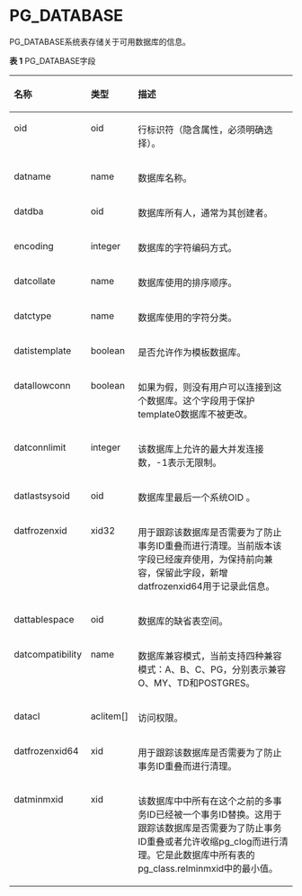 # PG\_DATABASE

PG\_DATABASE系统表存储关于可用数据库的信息。

**表 1**  PG\_DATABASE字段

<a name="zh-cn_topic_0283137612_zh-cn_topic_0237122281_zh-cn_topic_0059779014_t50dfa504973f41c28462b851c94e3a0c"></a>
<table><thead align="left"><tr id="zh-cn_topic_0283137612_zh-cn_topic_0237122281_zh-cn_topic_0059779014_rf51176a2c57a47238e354939eccb7277"><th class="cellrowborder" valign="top" width="25.77%" id="mcps1.2.4.1.1"><p id="zh-cn_topic_0283137612_zh-cn_topic_0237122281_zh-cn_topic_0059779014_a0f0aae19c86a4fd4b61dc8d9aca1986a"><a name="zh-cn_topic_0283137612_zh-cn_topic_0237122281_zh-cn_topic_0059779014_a0f0aae19c86a4fd4b61dc8d9aca1986a"></a><a name="zh-cn_topic_0283137612_zh-cn_topic_0237122281_zh-cn_topic_0059779014_a0f0aae19c86a4fd4b61dc8d9aca1986a"></a>名称</p>
</th>
<th class="cellrowborder" valign="top" width="16.71%" id="mcps1.2.4.1.2"><p id="zh-cn_topic_0283137612_zh-cn_topic_0237122281_zh-cn_topic_0059779014_affa9f555c7f34c6fa51e9443757954fb"><a name="zh-cn_topic_0283137612_zh-cn_topic_0237122281_zh-cn_topic_0059779014_affa9f555c7f34c6fa51e9443757954fb"></a><a name="zh-cn_topic_0283137612_zh-cn_topic_0237122281_zh-cn_topic_0059779014_affa9f555c7f34c6fa51e9443757954fb"></a>类型</p>
</th>
<th class="cellrowborder" valign="top" width="57.52%" id="mcps1.2.4.1.3"><p id="zh-cn_topic_0283137612_zh-cn_topic_0237122281_zh-cn_topic_0059779014_af49373c72cdc4c9084fd12b878dccbb1"><a name="zh-cn_topic_0283137612_zh-cn_topic_0237122281_zh-cn_topic_0059779014_af49373c72cdc4c9084fd12b878dccbb1"></a><a name="zh-cn_topic_0283137612_zh-cn_topic_0237122281_zh-cn_topic_0059779014_af49373c72cdc4c9084fd12b878dccbb1"></a>描述</p>
</th>
</tr>
</thead>
<tbody><tr id="zh-cn_topic_0283137612_zh-cn_topic_0237122281_row14628530111619"><td class="cellrowborder" valign="top" width="25.77%" headers="mcps1.2.4.1.1 "><p id="zh-cn_topic_0283137612_zh-cn_topic_0237122281_p166281830111616"><a name="zh-cn_topic_0283137612_zh-cn_topic_0237122281_p166281830111616"></a><a name="zh-cn_topic_0283137612_zh-cn_topic_0237122281_p166281830111616"></a>oid</p>
</td>
<td class="cellrowborder" valign="top" width="16.71%" headers="mcps1.2.4.1.2 "><p id="zh-cn_topic_0283137612_zh-cn_topic_0237122281_p262823011619"><a name="zh-cn_topic_0283137612_zh-cn_topic_0237122281_p262823011619"></a><a name="zh-cn_topic_0283137612_zh-cn_topic_0237122281_p262823011619"></a>oid</p>
</td>
<td class="cellrowborder" valign="top" width="57.52%" headers="mcps1.2.4.1.3 "><p id="zh-cn_topic_0283137612_zh-cn_topic_0237122281_p146281530171615"><a name="zh-cn_topic_0283137612_zh-cn_topic_0237122281_p146281530171615"></a><a name="zh-cn_topic_0283137612_zh-cn_topic_0237122281_p146281530171615"></a>行标识符（隐含属性，必须明确选择）。</p>
</td>
</tr>
<tr id="zh-cn_topic_0283137612_zh-cn_topic_0237122281_zh-cn_topic_0059779014_r853203f321104824877b21c373da4dc3"><td class="cellrowborder" valign="top" width="25.77%" headers="mcps1.2.4.1.1 "><p id="zh-cn_topic_0283137612_zh-cn_topic_0237122281_zh-cn_topic_0059779014_a6173c6cafd2b4f438ec262ecf8b77d10"><a name="zh-cn_topic_0283137612_zh-cn_topic_0237122281_zh-cn_topic_0059779014_a6173c6cafd2b4f438ec262ecf8b77d10"></a><a name="zh-cn_topic_0283137612_zh-cn_topic_0237122281_zh-cn_topic_0059779014_a6173c6cafd2b4f438ec262ecf8b77d10"></a>datname</p>
</td>
<td class="cellrowborder" valign="top" width="16.71%" headers="mcps1.2.4.1.2 "><p id="zh-cn_topic_0283137612_zh-cn_topic_0237122281_zh-cn_topic_0059779014_a3f0388ed79194b27b5744aa0afe558d9"><a name="zh-cn_topic_0283137612_zh-cn_topic_0237122281_zh-cn_topic_0059779014_a3f0388ed79194b27b5744aa0afe558d9"></a><a name="zh-cn_topic_0283137612_zh-cn_topic_0237122281_zh-cn_topic_0059779014_a3f0388ed79194b27b5744aa0afe558d9"></a>name</p>
</td>
<td class="cellrowborder" valign="top" width="57.52%" headers="mcps1.2.4.1.3 "><p id="zh-cn_topic_0283137612_zh-cn_topic_0237122281_zh-cn_topic_0059779014_a81d9cd58557a45cfb47b42628be56a58"><a name="zh-cn_topic_0283137612_zh-cn_topic_0237122281_zh-cn_topic_0059779014_a81d9cd58557a45cfb47b42628be56a58"></a><a name="zh-cn_topic_0283137612_zh-cn_topic_0237122281_zh-cn_topic_0059779014_a81d9cd58557a45cfb47b42628be56a58"></a>数据库名称。</p>
</td>
</tr>
<tr id="zh-cn_topic_0283137612_zh-cn_topic_0237122281_zh-cn_topic_0059779014_r20bb0c1dd6e14c26a343b7123aeda8d8"><td class="cellrowborder" valign="top" width="25.77%" headers="mcps1.2.4.1.1 "><p id="zh-cn_topic_0283137612_zh-cn_topic_0237122281_zh-cn_topic_0059779014_a713b6ba2b5214b5cb377b4a912cab632"><a name="zh-cn_topic_0283137612_zh-cn_topic_0237122281_zh-cn_topic_0059779014_a713b6ba2b5214b5cb377b4a912cab632"></a><a name="zh-cn_topic_0283137612_zh-cn_topic_0237122281_zh-cn_topic_0059779014_a713b6ba2b5214b5cb377b4a912cab632"></a>datdba</p>
</td>
<td class="cellrowborder" valign="top" width="16.71%" headers="mcps1.2.4.1.2 "><p id="zh-cn_topic_0283137612_zh-cn_topic_0237122281_zh-cn_topic_0059779014_ae4fbf823dd1343aeb147398e2e312844"><a name="zh-cn_topic_0283137612_zh-cn_topic_0237122281_zh-cn_topic_0059779014_ae4fbf823dd1343aeb147398e2e312844"></a><a name="zh-cn_topic_0283137612_zh-cn_topic_0237122281_zh-cn_topic_0059779014_ae4fbf823dd1343aeb147398e2e312844"></a>oid</p>
</td>
<td class="cellrowborder" valign="top" width="57.52%" headers="mcps1.2.4.1.3 "><p id="zh-cn_topic_0283137612_zh-cn_topic_0237122281_zh-cn_topic_0059779014_ab97c07d5beb649c0a4bbd8337fad880b"><a name="zh-cn_topic_0283137612_zh-cn_topic_0237122281_zh-cn_topic_0059779014_ab97c07d5beb649c0a4bbd8337fad880b"></a><a name="zh-cn_topic_0283137612_zh-cn_topic_0237122281_zh-cn_topic_0059779014_ab97c07d5beb649c0a4bbd8337fad880b"></a>数据库所有人，通常为其创建者。</p>
</td>
</tr>
<tr id="zh-cn_topic_0283137612_zh-cn_topic_0237122281_zh-cn_topic_0059779014_r168f7fef1a6f40cbbbbb408db53158e5"><td class="cellrowborder" valign="top" width="25.77%" headers="mcps1.2.4.1.1 "><p id="zh-cn_topic_0283137612_zh-cn_topic_0237122281_zh-cn_topic_0059779014_a15a79dce087e4f2dbc4a1ba900b5c4ac"><a name="zh-cn_topic_0283137612_zh-cn_topic_0237122281_zh-cn_topic_0059779014_a15a79dce087e4f2dbc4a1ba900b5c4ac"></a><a name="zh-cn_topic_0283137612_zh-cn_topic_0237122281_zh-cn_topic_0059779014_a15a79dce087e4f2dbc4a1ba900b5c4ac"></a>encoding</p>
</td>
<td class="cellrowborder" valign="top" width="16.71%" headers="mcps1.2.4.1.2 "><p id="zh-cn_topic_0283137612_zh-cn_topic_0237122281_zh-cn_topic_0059779014_a82af70f854f44d799863050bd5e44c9c"><a name="zh-cn_topic_0283137612_zh-cn_topic_0237122281_zh-cn_topic_0059779014_a82af70f854f44d799863050bd5e44c9c"></a><a name="zh-cn_topic_0283137612_zh-cn_topic_0237122281_zh-cn_topic_0059779014_a82af70f854f44d799863050bd5e44c9c"></a>integer</p>
</td>
<td class="cellrowborder" valign="top" width="57.52%" headers="mcps1.2.4.1.3 "><p id="zh-cn_topic_0283137612_zh-cn_topic_0237122281_zh-cn_topic_0059779014_a4c29be21cd0a4564a1a118548b3f0a4b"><a name="zh-cn_topic_0283137612_zh-cn_topic_0237122281_zh-cn_topic_0059779014_a4c29be21cd0a4564a1a118548b3f0a4b"></a><a name="zh-cn_topic_0283137612_zh-cn_topic_0237122281_zh-cn_topic_0059779014_a4c29be21cd0a4564a1a118548b3f0a4b"></a>数据库的字符编码方式。</p>
</td>
</tr>
<tr id="zh-cn_topic_0283137612_zh-cn_topic_0237122281_zh-cn_topic_0059779014_rd687ae143f9e47c4a812710b778e903d"><td class="cellrowborder" valign="top" width="25.77%" headers="mcps1.2.4.1.1 "><p id="zh-cn_topic_0283137612_zh-cn_topic_0237122281_zh-cn_topic_0059779014_ae03c6c4432714fb28e8a3edd05107471"><a name="zh-cn_topic_0283137612_zh-cn_topic_0237122281_zh-cn_topic_0059779014_ae03c6c4432714fb28e8a3edd05107471"></a><a name="zh-cn_topic_0283137612_zh-cn_topic_0237122281_zh-cn_topic_0059779014_ae03c6c4432714fb28e8a3edd05107471"></a>datcollate</p>
</td>
<td class="cellrowborder" valign="top" width="16.71%" headers="mcps1.2.4.1.2 "><p id="zh-cn_topic_0283137612_zh-cn_topic_0237122281_zh-cn_topic_0059779014_a55056d57de1a4cba894f82669935ce24"><a name="zh-cn_topic_0283137612_zh-cn_topic_0237122281_zh-cn_topic_0059779014_a55056d57de1a4cba894f82669935ce24"></a><a name="zh-cn_topic_0283137612_zh-cn_topic_0237122281_zh-cn_topic_0059779014_a55056d57de1a4cba894f82669935ce24"></a>name</p>
</td>
<td class="cellrowborder" valign="top" width="57.52%" headers="mcps1.2.4.1.3 "><p id="zh-cn_topic_0283137612_zh-cn_topic_0237122281_zh-cn_topic_0059779014_a792ea791bb00494cbdbb80c7011f77bf"><a name="zh-cn_topic_0283137612_zh-cn_topic_0237122281_zh-cn_topic_0059779014_a792ea791bb00494cbdbb80c7011f77bf"></a><a name="zh-cn_topic_0283137612_zh-cn_topic_0237122281_zh-cn_topic_0059779014_a792ea791bb00494cbdbb80c7011f77bf"></a>数据库使用的排序顺序。</p>
</td>
</tr>
<tr id="zh-cn_topic_0283137612_zh-cn_topic_0237122281_zh-cn_topic_0059779014_r720b73ccc5f7479893687b3860607e5e"><td class="cellrowborder" valign="top" width="25.77%" headers="mcps1.2.4.1.1 "><p id="zh-cn_topic_0283137612_zh-cn_topic_0237122281_zh-cn_topic_0059779014_a16ecbb916bec4f8993090876e0a0d7db"><a name="zh-cn_topic_0283137612_zh-cn_topic_0237122281_zh-cn_topic_0059779014_a16ecbb916bec4f8993090876e0a0d7db"></a><a name="zh-cn_topic_0283137612_zh-cn_topic_0237122281_zh-cn_topic_0059779014_a16ecbb916bec4f8993090876e0a0d7db"></a>datctype</p>
</td>
<td class="cellrowborder" valign="top" width="16.71%" headers="mcps1.2.4.1.2 "><p id="zh-cn_topic_0283137612_zh-cn_topic_0237122281_zh-cn_topic_0059779014_acbc17d60f95a43acb9000b1b7ee9cf9d"><a name="zh-cn_topic_0283137612_zh-cn_topic_0237122281_zh-cn_topic_0059779014_acbc17d60f95a43acb9000b1b7ee9cf9d"></a><a name="zh-cn_topic_0283137612_zh-cn_topic_0237122281_zh-cn_topic_0059779014_acbc17d60f95a43acb9000b1b7ee9cf9d"></a>name</p>
</td>
<td class="cellrowborder" valign="top" width="57.52%" headers="mcps1.2.4.1.3 "><p id="zh-cn_topic_0283137612_zh-cn_topic_0237122281_zh-cn_topic_0059779014_a488b9d3a162d4ace868a755a934a776e"><a name="zh-cn_topic_0283137612_zh-cn_topic_0237122281_zh-cn_topic_0059779014_a488b9d3a162d4ace868a755a934a776e"></a><a name="zh-cn_topic_0283137612_zh-cn_topic_0237122281_zh-cn_topic_0059779014_a488b9d3a162d4ace868a755a934a776e"></a>数据库使用的字符分类。</p>
</td>
</tr>
<tr id="zh-cn_topic_0283137612_zh-cn_topic_0237122281_zh-cn_topic_0059779014_r92efcc0ca4d549618792a9d32441d1f2"><td class="cellrowborder" valign="top" width="25.77%" headers="mcps1.2.4.1.1 "><p id="zh-cn_topic_0283137612_zh-cn_topic_0237122281_zh-cn_topic_0059779014_a3603a998b732488082e1652a8c21dbfa"><a name="zh-cn_topic_0283137612_zh-cn_topic_0237122281_zh-cn_topic_0059779014_a3603a998b732488082e1652a8c21dbfa"></a><a name="zh-cn_topic_0283137612_zh-cn_topic_0237122281_zh-cn_topic_0059779014_a3603a998b732488082e1652a8c21dbfa"></a>datistemplate</p>
</td>
<td class="cellrowborder" valign="top" width="16.71%" headers="mcps1.2.4.1.2 "><p id="zh-cn_topic_0283137612_zh-cn_topic_0237122281_zh-cn_topic_0059779014_a151128143669450aad8543d6582b4cc1"><a name="zh-cn_topic_0283137612_zh-cn_topic_0237122281_zh-cn_topic_0059779014_a151128143669450aad8543d6582b4cc1"></a><a name="zh-cn_topic_0283137612_zh-cn_topic_0237122281_zh-cn_topic_0059779014_a151128143669450aad8543d6582b4cc1"></a><span id="zh-cn_topic_0283137612_zh-cn_topic_0237122281_text19778307278"><a name="zh-cn_topic_0283137612_zh-cn_topic_0237122281_text19778307278"></a><a name="zh-cn_topic_0283137612_zh-cn_topic_0237122281_text19778307278"></a>boolean</span></p>
</td>
<td class="cellrowborder" valign="top" width="57.52%" headers="mcps1.2.4.1.3 "><p id="zh-cn_topic_0283137612_zh-cn_topic_0237122281_zh-cn_topic_0059779014_ae9ea828a430e46f782f90e38c7e6c773"><a name="zh-cn_topic_0283137612_zh-cn_topic_0237122281_zh-cn_topic_0059779014_ae9ea828a430e46f782f90e38c7e6c773"></a><a name="zh-cn_topic_0283137612_zh-cn_topic_0237122281_zh-cn_topic_0059779014_ae9ea828a430e46f782f90e38c7e6c773"></a>是否允许作为模板数据库。</p>
</td>
</tr>
<tr id="zh-cn_topic_0283137612_zh-cn_topic_0237122281_zh-cn_topic_0059779014_radeba731ac4f4592bc26544512a65464"><td class="cellrowborder" valign="top" width="25.77%" headers="mcps1.2.4.1.1 "><p id="zh-cn_topic_0283137612_zh-cn_topic_0237122281_zh-cn_topic_0059779014_a6215b2cbbcff47a6894aa4d5047b6716"><a name="zh-cn_topic_0283137612_zh-cn_topic_0237122281_zh-cn_topic_0059779014_a6215b2cbbcff47a6894aa4d5047b6716"></a><a name="zh-cn_topic_0283137612_zh-cn_topic_0237122281_zh-cn_topic_0059779014_a6215b2cbbcff47a6894aa4d5047b6716"></a>datallowconn</p>
</td>
<td class="cellrowborder" valign="top" width="16.71%" headers="mcps1.2.4.1.2 "><p id="zh-cn_topic_0283137612_zh-cn_topic_0237122281_zh-cn_topic_0059779014_a2cfb9bc2f5564725a2ecb0627686e823"><a name="zh-cn_topic_0283137612_zh-cn_topic_0237122281_zh-cn_topic_0059779014_a2cfb9bc2f5564725a2ecb0627686e823"></a><a name="zh-cn_topic_0283137612_zh-cn_topic_0237122281_zh-cn_topic_0059779014_a2cfb9bc2f5564725a2ecb0627686e823"></a><span id="zh-cn_topic_0283137612_zh-cn_topic_0237122281_text1852517122715"><a name="zh-cn_topic_0283137612_zh-cn_topic_0237122281_text1852517122715"></a><a name="zh-cn_topic_0283137612_zh-cn_topic_0237122281_text1852517122715"></a>boolean</span></p>
</td>
<td class="cellrowborder" valign="top" width="57.52%" headers="mcps1.2.4.1.3 "><p id="zh-cn_topic_0283137612_zh-cn_topic_0237122281_zh-cn_topic_0059779014_affdd262a112f49c980e4d8699f3d2afb"><a name="zh-cn_topic_0283137612_zh-cn_topic_0237122281_zh-cn_topic_0059779014_affdd262a112f49c980e4d8699f3d2afb"></a><a name="zh-cn_topic_0283137612_zh-cn_topic_0237122281_zh-cn_topic_0059779014_affdd262a112f49c980e4d8699f3d2afb"></a>如果为假，则没有用户可以连接到这个数据库。这个字段用于保护template0数据库不被更改。</p>
</td>
</tr>
<tr id="zh-cn_topic_0283137612_zh-cn_topic_0237122281_zh-cn_topic_0059779014_rdd04b74476604e99863cbc3ea5bd01d1"><td class="cellrowborder" valign="top" width="25.77%" headers="mcps1.2.4.1.1 "><p id="zh-cn_topic_0283137612_zh-cn_topic_0237122281_zh-cn_topic_0059779014_adf8502d914db42c486a57f2274f487a4"><a name="zh-cn_topic_0283137612_zh-cn_topic_0237122281_zh-cn_topic_0059779014_adf8502d914db42c486a57f2274f487a4"></a><a name="zh-cn_topic_0283137612_zh-cn_topic_0237122281_zh-cn_topic_0059779014_adf8502d914db42c486a57f2274f487a4"></a>datconnlimit</p>
</td>
<td class="cellrowborder" valign="top" width="16.71%" headers="mcps1.2.4.1.2 "><p id="zh-cn_topic_0283137612_zh-cn_topic_0237122281_zh-cn_topic_0059779014_a681b1854ddc74ae3a0fca3abb180376b"><a name="zh-cn_topic_0283137612_zh-cn_topic_0237122281_zh-cn_topic_0059779014_a681b1854ddc74ae3a0fca3abb180376b"></a><a name="zh-cn_topic_0283137612_zh-cn_topic_0237122281_zh-cn_topic_0059779014_a681b1854ddc74ae3a0fca3abb180376b"></a>integer</p>
</td>
<td class="cellrowborder" valign="top" width="57.52%" headers="mcps1.2.4.1.3 "><p id="zh-cn_topic_0283137612_zh-cn_topic_0237122281_zh-cn_topic_0059779014_a6a9d20e684ce4f44889c6c8530b53307"><a name="zh-cn_topic_0283137612_zh-cn_topic_0237122281_zh-cn_topic_0059779014_a6a9d20e684ce4f44889c6c8530b53307"></a><a name="zh-cn_topic_0283137612_zh-cn_topic_0237122281_zh-cn_topic_0059779014_a6a9d20e684ce4f44889c6c8530b53307"></a>该数据库上允许的最大并发连接数，-1表示无限制。</p>
</td>
</tr>
<tr id="zh-cn_topic_0283137612_zh-cn_topic_0237122281_zh-cn_topic_0059779014_r3270f5344fac4db2a6113215b2fafcf6"><td class="cellrowborder" valign="top" width="25.77%" headers="mcps1.2.4.1.1 "><p id="zh-cn_topic_0283137612_zh-cn_topic_0237122281_zh-cn_topic_0059779014_ac9ea50f6d9094720b112a2e8a0e6e16f"><a name="zh-cn_topic_0283137612_zh-cn_topic_0237122281_zh-cn_topic_0059779014_ac9ea50f6d9094720b112a2e8a0e6e16f"></a><a name="zh-cn_topic_0283137612_zh-cn_topic_0237122281_zh-cn_topic_0059779014_ac9ea50f6d9094720b112a2e8a0e6e16f"></a>datlastsysoid</p>
</td>
<td class="cellrowborder" valign="top" width="16.71%" headers="mcps1.2.4.1.2 "><p id="zh-cn_topic_0283137612_zh-cn_topic_0237122281_zh-cn_topic_0059779014_a0947862de58442e4b3b0309581fd9b14"><a name="zh-cn_topic_0283137612_zh-cn_topic_0237122281_zh-cn_topic_0059779014_a0947862de58442e4b3b0309581fd9b14"></a><a name="zh-cn_topic_0283137612_zh-cn_topic_0237122281_zh-cn_topic_0059779014_a0947862de58442e4b3b0309581fd9b14"></a>oid</p>
</td>
<td class="cellrowborder" valign="top" width="57.52%" headers="mcps1.2.4.1.3 "><p id="zh-cn_topic_0283137612_zh-cn_topic_0237122281_zh-cn_topic_0059779014_a65e7114003d6402c94ed839ffd67144a"><a name="zh-cn_topic_0283137612_zh-cn_topic_0237122281_zh-cn_topic_0059779014_a65e7114003d6402c94ed839ffd67144a"></a><a name="zh-cn_topic_0283137612_zh-cn_topic_0237122281_zh-cn_topic_0059779014_a65e7114003d6402c94ed839ffd67144a"></a>数据库里最后一个系统OID 。</p>
</td>
</tr>
<tr id="zh-cn_topic_0283137612_zh-cn_topic_0237122281_zh-cn_topic_0059779014_rc3a8a0c54f934e3195aa604d3b51165e"><td class="cellrowborder" valign="top" width="25.77%" headers="mcps1.2.4.1.1 "><p id="zh-cn_topic_0283137612_zh-cn_topic_0237122281_zh-cn_topic_0059779014_a9b9c014a7fd445e29b72e75e99d90977"><a name="zh-cn_topic_0283137612_zh-cn_topic_0237122281_zh-cn_topic_0059779014_a9b9c014a7fd445e29b72e75e99d90977"></a><a name="zh-cn_topic_0283137612_zh-cn_topic_0237122281_zh-cn_topic_0059779014_a9b9c014a7fd445e29b72e75e99d90977"></a>datfrozenxid</p>
</td>
<td class="cellrowborder" valign="top" width="16.71%" headers="mcps1.2.4.1.2 "><p id="zh-cn_topic_0283137612_zh-cn_topic_0237122281_zh-cn_topic_0059779014_a408f67a32fba44b08290e88d21909847"><a name="zh-cn_topic_0283137612_zh-cn_topic_0237122281_zh-cn_topic_0059779014_a408f67a32fba44b08290e88d21909847"></a><a name="zh-cn_topic_0283137612_zh-cn_topic_0237122281_zh-cn_topic_0059779014_a408f67a32fba44b08290e88d21909847"></a>xid32</p>
</td>
<td class="cellrowborder" valign="top" width="57.52%" headers="mcps1.2.4.1.3 "><p id="zh-cn_topic_0283137612_zh-cn_topic_0237122281_p3787183963214"><a name="zh-cn_topic_0283137612_zh-cn_topic_0237122281_p3787183963214"></a><a name="zh-cn_topic_0283137612_zh-cn_topic_0237122281_p3787183963214"></a>用于跟踪该数据库是否需要为了防止事务ID重叠而进行清理。当前版本该字段已经废弃使用，为保持前向兼容，保留此字段，新增datfrozenxid64用于记录此信息。</p>
</td>
</tr>
<tr id="zh-cn_topic_0283137612_zh-cn_topic_0237122281_zh-cn_topic_0059779014_re7579ce9f1dd4afea283737ff37ba839"><td class="cellrowborder" valign="top" width="25.77%" headers="mcps1.2.4.1.1 "><p id="zh-cn_topic_0283137612_zh-cn_topic_0237122281_zh-cn_topic_0059779014_ae1dd9cd4921448ac8708f92186ee6c9d"><a name="zh-cn_topic_0283137612_zh-cn_topic_0237122281_zh-cn_topic_0059779014_ae1dd9cd4921448ac8708f92186ee6c9d"></a><a name="zh-cn_topic_0283137612_zh-cn_topic_0237122281_zh-cn_topic_0059779014_ae1dd9cd4921448ac8708f92186ee6c9d"></a>dattablespace</p>
</td>
<td class="cellrowborder" valign="top" width="16.71%" headers="mcps1.2.4.1.2 "><p id="zh-cn_topic_0283137612_zh-cn_topic_0237122281_zh-cn_topic_0059779014_a296c54cfaf324333b31399f5cae261f6"><a name="zh-cn_topic_0283137612_zh-cn_topic_0237122281_zh-cn_topic_0059779014_a296c54cfaf324333b31399f5cae261f6"></a><a name="zh-cn_topic_0283137612_zh-cn_topic_0237122281_zh-cn_topic_0059779014_a296c54cfaf324333b31399f5cae261f6"></a>oid</p>
</td>
<td class="cellrowborder" valign="top" width="57.52%" headers="mcps1.2.4.1.3 "><p id="zh-cn_topic_0283137612_zh-cn_topic_0237122281_zh-cn_topic_0059779014_ae090cbd008884851be511c98bd12f373"><a name="zh-cn_topic_0283137612_zh-cn_topic_0237122281_zh-cn_topic_0059779014_ae090cbd008884851be511c98bd12f373"></a><a name="zh-cn_topic_0283137612_zh-cn_topic_0237122281_zh-cn_topic_0059779014_ae090cbd008884851be511c98bd12f373"></a>数据库的缺省表空间。</p>
</td>
</tr>
<tr id="zh-cn_topic_0283137612_zh-cn_topic_0237122281_zh-cn_topic_0059779014_r74e5633866384cd595003604f2bd1443"><td class="cellrowborder" valign="top" width="25.77%" headers="mcps1.2.4.1.1 "><p id="zh-cn_topic_0283137612_zh-cn_topic_0237122281_zh-cn_topic_0059779014_ad351bd7cac3c4ce59d2b7263928a5fe2"><a name="zh-cn_topic_0283137612_zh-cn_topic_0237122281_zh-cn_topic_0059779014_ad351bd7cac3c4ce59d2b7263928a5fe2"></a><a name="zh-cn_topic_0283137612_zh-cn_topic_0237122281_zh-cn_topic_0059779014_ad351bd7cac3c4ce59d2b7263928a5fe2"></a>datcompatibility</p>
</td>
<td class="cellrowborder" valign="top" width="16.71%" headers="mcps1.2.4.1.2 "><p id="zh-cn_topic_0283137612_zh-cn_topic_0237122281_zh-cn_topic_0059779014_a4e269d307bb642fa9927d54c1765a93a"><a name="zh-cn_topic_0283137612_zh-cn_topic_0237122281_zh-cn_topic_0059779014_a4e269d307bb642fa9927d54c1765a93a"></a><a name="zh-cn_topic_0283137612_zh-cn_topic_0237122281_zh-cn_topic_0059779014_a4e269d307bb642fa9927d54c1765a93a"></a>name</p>
</td>
<td class="cellrowborder" valign="top" width="57.52%" headers="mcps1.2.4.1.3 "><p id="zh-cn_topic_0283137612_zh-cn_topic_0237122281_zh-cn_topic_0059779014_a8d5a1d865e4345c08471e16e0dc57389"><a name="zh-cn_topic_0283137612_zh-cn_topic_0237122281_zh-cn_topic_0059779014_a8d5a1d865e4345c08471e16e0dc57389"></a><a name="zh-cn_topic_0283137612_zh-cn_topic_0237122281_zh-cn_topic_0059779014_a8d5a1d865e4345c08471e16e0dc57389"></a>数据库兼容模式，当前支持四种兼容模式：A、B、C、PG，分别表示兼容O、MY、TD和POSTGRES。</p>
</td>
</tr>
<tr id="zh-cn_topic_0283137612_zh-cn_topic_0237122281_zh-cn_topic_0059779014_r0af9acf690634fdb94e1f7949e59136b"><td class="cellrowborder" valign="top" width="25.77%" headers="mcps1.2.4.1.1 "><p id="zh-cn_topic_0283137612_zh-cn_topic_0237122281_zh-cn_topic_0059779014_af8d2b9e0a9884d85897647300dd72764"><a name="zh-cn_topic_0283137612_zh-cn_topic_0237122281_zh-cn_topic_0059779014_af8d2b9e0a9884d85897647300dd72764"></a><a name="zh-cn_topic_0283137612_zh-cn_topic_0237122281_zh-cn_topic_0059779014_af8d2b9e0a9884d85897647300dd72764"></a>datacl</p>
</td>
<td class="cellrowborder" valign="top" width="16.71%" headers="mcps1.2.4.1.2 "><p id="zh-cn_topic_0283137612_zh-cn_topic_0237122281_zh-cn_topic_0059779014_a12f32342c5894323953301c86c3f7bf3"><a name="zh-cn_topic_0283137612_zh-cn_topic_0237122281_zh-cn_topic_0059779014_a12f32342c5894323953301c86c3f7bf3"></a><a name="zh-cn_topic_0283137612_zh-cn_topic_0237122281_zh-cn_topic_0059779014_a12f32342c5894323953301c86c3f7bf3"></a>aclitem[]</p>
</td>
<td class="cellrowborder" valign="top" width="57.52%" headers="mcps1.2.4.1.3 "><p id="zh-cn_topic_0283137612_zh-cn_topic_0237122281_zh-cn_topic_0059779014_a87b82bfda992492f817797b9b7550317"><a name="zh-cn_topic_0283137612_zh-cn_topic_0237122281_zh-cn_topic_0059779014_a87b82bfda992492f817797b9b7550317"></a><a name="zh-cn_topic_0283137612_zh-cn_topic_0237122281_zh-cn_topic_0059779014_a87b82bfda992492f817797b9b7550317"></a>访问权限。</p>
</td>
</tr>
<tr id="zh-cn_topic_0283137612_zh-cn_topic_0237122281_row027011018487"><td class="cellrowborder" valign="top" width="25.77%" headers="mcps1.2.4.1.1 "><p id="zh-cn_topic_0283137612_zh-cn_topic_0237122281_p127014019483"><a name="zh-cn_topic_0283137612_zh-cn_topic_0237122281_p127014019483"></a><a name="zh-cn_topic_0283137612_zh-cn_topic_0237122281_p127014019483"></a>datfrozenxid64</p>
</td>
<td class="cellrowborder" valign="top" width="16.71%" headers="mcps1.2.4.1.2 "><p id="zh-cn_topic_0283137612_zh-cn_topic_0237122281_p172710074815"><a name="zh-cn_topic_0283137612_zh-cn_topic_0237122281_p172710074815"></a><a name="zh-cn_topic_0283137612_zh-cn_topic_0237122281_p172710074815"></a>xid</p>
</td>
<td class="cellrowborder" valign="top" width="57.52%" headers="mcps1.2.4.1.3 "><p id="zh-cn_topic_0283137612_zh-cn_topic_0237122281_p20271100482"><a name="zh-cn_topic_0283137612_zh-cn_topic_0237122281_p20271100482"></a><a name="zh-cn_topic_0283137612_zh-cn_topic_0237122281_p20271100482"></a>用于跟踪该数据库是否需要为了防止事务ID重叠而进行清理。</p>
</td>
</tr>
<tr id="zh-cn_topic_0283137612_zh-cn_topic_0237122281_row027011018487"><td class="cellrowborder" valign="top" width="25.77%" headers="mcps1.2.4.1.1 "><p id="zh-cn_topic_0283137612_zh-cn_topic_0237122281_p127014019483"><a name="zh-cn_topic_0283137612_zh-cn_topic_0237122281_p127014019483"></a><a name="zh-cn_topic_0283137612_zh-cn_topic_0237122281_p127014019483"></a>datminmxid</p>
</td>
<td class="cellrowborder" valign="top" width="16.71%" headers="mcps1.2.4.1.2 "><p id="zh-cn_topic_0283137612_zh-cn_topic_0237122281_p172710074815"><a name="zh-cn_topic_0283137612_zh-cn_topic_0237122281_p172710074815"></a><a name="zh-cn_topic_0283137612_zh-cn_topic_0237122281_p172710074815"></a>xid</p>
</td>
<td class="cellrowborder" valign="top" width="57.52%" headers="mcps1.2.4.1.3 "><p id="zh-cn_topic_0283137612_zh-cn_topic_0237122281_p20271100482"><a name="zh-cn_topic_0283137612_zh-cn_topic_0237122281_p20271100482"></a><a name="zh-cn_topic_0283137612_zh-cn_topic_0237122281_p20271100482"></a>该数据库中中所有在这个之前的多事务ID已经被一个事务ID替换。这用于跟踪该数据库是否需要为了防止事务ID重叠或者允许收缩pg_clog而进行清理。它是此数据库中所有表的pg_class.relminmxid中的最小值。</p>
</td>
</tr>
</tbody>
</table>

